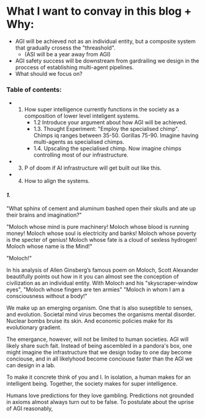 # What I want to convay in this blog + Why:
- AGI will be achieved not as an individual entity, but a composite system that gradually crosess the "threashold".
   - (ASI will be a year away from AGI)
- AGI safety success will be downstream from gardrailing we design in the proccess of establishing multi-agent pipelines.
- What should we focus on?

### Table of contents: 
- 1. How super intelligence currently functions in the society as a composition of lower level inteligent systems.
     - 1.2 Introduce your argument about how AGI will be achieved.
     - 1.3. Thought Experiment: "Employ the specialised chimp". Chimps iq ranges between 35-50. Gorillas 75-90. Imagine having multi-agents as specialised chimps. 
     - 1.4. Upscaling the specialised chimp. Now imagine chimps controlling most of our infrastructure. 
- 3. P of doom if AI infrastructure will get built out like this.
- 4. How to align the systems.

  
#### _1._
"What sphinx of cement and aluminum bashed open their skulls and ate up their brains and imagination?"

"Moloch whose mind is pure machinery! Moloch whose blood is running money! Moloch whose soul is electricity and banks! Moloch whose poverty is the specter of genius! Moloch whose fate is a cloud of sexless hydrogen! Moloch whose name is the Mind!"

"Moloch!"

In his analysis of Allen Ginsberg’s famous poem on Moloch, Scott Alexander beautifully points out how in it you can almost see the conception of civilization as an individual entity. With Moloch and his "skyscraper-window eyes", "Moloch whose fingers are ten armies" "Moloch in whom I am a consciousness without a body!" 

We make up an emerging organism. One that is also suseptible to senses, and evolution. Societal mind virus becomes the organisms mental disorder. Nuclear bombs bruise its skin. And economic policies make for its evolutionary gradient.

The emergance, however, will not be limited to human societies. AGI will likely share such fait. Instead of being ascembled in a pandora's box, one might imagine the infrastructure that we design today to one day become conciouse, and in all likelyhood become conciouse faster than the AGI we can design in a lab.

To make it concrete think of you and I. In isolation, a human makes for an intelligent being. Together, the society makes for super intelligence.

Humans love predictions for they love gambling. Predictions not grounded in axioms almost always turn out to be false. To postulate about the uprise of AGI reasonably, 
